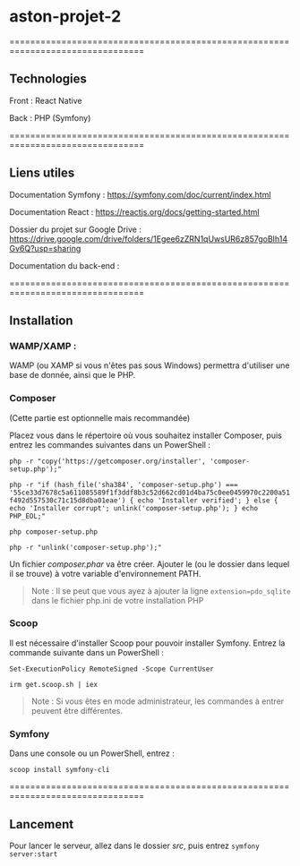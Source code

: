 # aston-projet-2

================================================================================

## Technologies

Front : React Native

Back : PHP (Symfony)


================================================================================

## Liens utiles

Documentation Symfony : https://symfony.com/doc/current/index.html

Documentation React : https://reactjs.org/docs/getting-started.html

Dossier du projet sur Google Drive : https://drive.google.com/drive/folders/1Egee6zZRN1qUwsUR6z857goBIh14Gv6Q?usp=sharing

Documentation du back-end : 


================================================================================

## Installation

### WAMP/XAMP :

WAMP (ou XAMP si vous n'êtes pas sous Windows) permettra d'utiliser une base de donnée, ainsi que le PHP.


### Composer

(Cette partie est optionnelle mais recommandée)

Placez vous dans le répertoire où vous souhaitez installer Composer, puis entrez les commandes suivantes dans un PowerShell :

`php -r "copy('https://getcomposer.org/installer', 'composer-setup.php');"`

`php -r "if (hash_file('sha384', 'composer-setup.php') === '55ce33d7678c5a611085589f1f3ddf8b3c52d662cd01d4ba75c0ee0459970c2200a51f492d557530c71c15d8dba01eae') { echo 'Installer verified'; } else { echo 'Installer corrupt'; unlink('composer-setup.php'); } echo PHP_EOL;"`

`php composer-setup.php`

`php -r "unlink('composer-setup.php');"`

Un fichier *composer.phar* va être créer. Ajouter le (ou le dossier dans lequel il se trouve) à votre variable d'environnement PATH.

> Note : Il se peut que vous ayez à ajouter la ligne `extension=pdo_sqlite` dans le fichier php.ini de votre installation PHP


### Scoop

Il est nécessaire d'installer Scoop pour pouvoir installer Symfony. Entrez la commande suivante dans un PowerShell :

`Set-ExecutionPolicy RemoteSigned -Scope CurrentUser`

`irm get.scoop.sh | iex`

> Note : Si vous êtes en mode administrateur, les commandes à entrer peuvent être différentes.

### Symfony

Dans une console ou un PowerShell, entrez :

`scoop install symfony-cli`

================================================================================

## Lancement

Pour lancer le serveur, allez dans le dossier *src*, puis entrez `symfony server:start`
